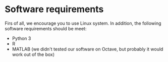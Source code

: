 # Software requirements

Firs of all, we encourage you to use Linux system. In addition, the following software requirements should be meet:
- Python 3
- R
- MATLAB (we didn't tested our software on Octave, but probably it would work out of the box)
